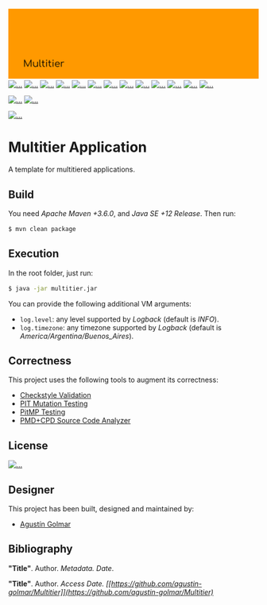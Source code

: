 [![...](.resource/image/readme-header.svg)](https://github.com/agustin-golmar/Multitier)
[![...](https://img.shields.io/badge/Java-v12-red.svg?logo=java&logoColor=white)](https://www.oracle.com/technetwork/java/javase/downloads/index.html)
[![...](https://img.shields.io/badge/Infer-v0.17.0-ffc210.svg?logo=facebook&logoColor=white)](https://fbinfer.com/)
[![...](https://img.shields.io/github/issues/agustin-golmar/Multitier?color=purple&label=issues&logo=git&logoColor=white)](https://github.com/agustin-golmar/Multitier/issues)
[![...](https://img.shields.io/badge/release-v0.0.0-blue.svg)](https://github.com/agustin-golmar/Multitier/releases)
[![...](https://www.travis-ci.com/agustin-golmar/Multitier.svg?branch=master)](https://www.travis-ci.com/agustin-golmar/Multitier)
[![...](https://snyk.io/test/github/agustin-golmar/Multitier/badge.svg?targetFile=pom.xml)](https://snyk.io/test/github/agustin-golmar/Multitier?targetFile=pom.xml)
[![...](https://img.shields.io/lgtm/alerts/g/agustin-golmar/Multitier.svg?logo=lgtm&logoWidth=18)](https://lgtm.com/projects/g/agustin-golmar/Multitier/alerts/)
[![...](https://codecov.io/gh/agustin-golmar/Multitier/branch/master/graph/badge.svg)](https://codecov.io/gh/agustin-golmar/Multitier)
[![...](https://api.codacy.com/project/badge/Grade/bc5b0a92562c487f877b48bacdf8e663)](https://app.codacy.com/app/agustin-golmar/Multitier?utm_source=github.com&utm_medium=referral&utm_content=agustin-golmar/Multitier&utm_campaign=Badge_Grade_Settings)
[![...](https://img.shields.io/lgtm/grade/java/g/agustin-golmar/Multitier.svg?logo=lgtm&logoWidth=18)](https://lgtm.com/projects/g/agustin-golmar/Multitier/context:java)
[![...](https://ci.appveyor.com/api/projects/status/9vpc18sb4k6wwl0c?svg=true)](https://ci.appveyor.com/project/agustin-golmar/multitier)
[![...](https://cloud.drone.io/api/badges/agustin-golmar/Multitier/status.svg)](https://cloud.drone.io/agustin-golmar/Multitier)
[![...](https://app.codeship.com/projects/22139b90-d38c-0137-df31-62d87e3fb128/status?branch=master)](https://app.codeship.com/projects/370115)

[![...](https://circleci.com/gh/agustin-golmar/Multitier/tree/master.svg?style=svg)](https://circleci.com/gh/agustin-golmar/Multitier/tree/master)
[![...](https://app.fossa.com/api/projects/git%2Bgithub.com%2Fagustin-golmar%2FMultitier.svg?type=small)](https://app.fossa.com/projects/git%2Bgithub.com%2Fagustin-golmar%2FMultitier?ref=badge_small)

[![...](https://sonarcloud.io/api/project_badges/quality_gate?project=agustin-golmar_Multitier)](https://sonarcloud.io/dashboard?id=agustin-golmar_Multitier)

# Multitier Application

A template for multitiered applications.

## Build

You need _Apache Maven +3.6.0_, and _Java SE +12 Release_. Then run:

```bash
$ mvn clean package
```

## Execution

In the root folder, just run:

```bash
$ java -jar multitier.jar
```

You can provide the following additional VM arguments:

* `log.level`: any level supported by _Logback_ (default is _INFO_).
* `log.timezone`: any timezone supported by _Logback_ (default is _America/Argentina/Buenos\_Aires_).

## Correctness

This project uses the following tools to augment its correctness:

* [Checkstyle Validation](https://checkstyle.org/)
* [PIT Mutation Testing](https://pitest.org/)
* [PitMP Testing](https://github.com/STAMP-project/pitmp-maven-plugin)
* [PMD+CPD Source Code Analyzer](https://pmd.github.io/)

## License

[![...](https://app.fossa.io/api/projects/git%2Bgithub.com%2Fagustin-golmar%2FMultitier.svg?type=large)](https://app.fossa.io/projects/git%2Bgithub.com%2Fagustin-golmar%2FMultitier?ref=badge_large)

## Designer

This project has been built, designed and maintained by:

* [Agustín Golmar](https://github.com/agustin-golmar)

## Bibliography

__"Title"__. Author. _Metadata. Date_.

__"Title"__. Author. _Access Date. [[https://github.com/agustin-golmar/Multitier]](https://github.com/agustin-golmar/Multitier)_
